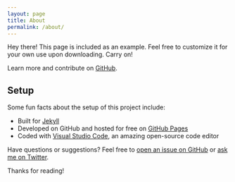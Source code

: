 ```yaml
---
layout: page
title: About
permalink: /about/
---
```


Hey there! This page is included as an example. Feel free to customize it for your own use upon downloading. Carry on!

Learn more and contribute on [GitHub](https://github.com/zivong/ockham).

## Setup

Some fun facts about the setup of this project include:

- Built for [Jekyll](https://jekyllrb.com)
- Developed on GitHub and hosted for free on [GitHub Pages](https://pages.github.com)
- Coded with [Visual Studio Code](https://code.visualstudio.com/), an amazing open-source code editor

Have questions or suggestions? Feel free to [open an issue on GitHub](https://github.com/zivong/ockham/issues/new) or [ask me on Twitter](https://twitter.com/zivong91).

Thanks for reading!
